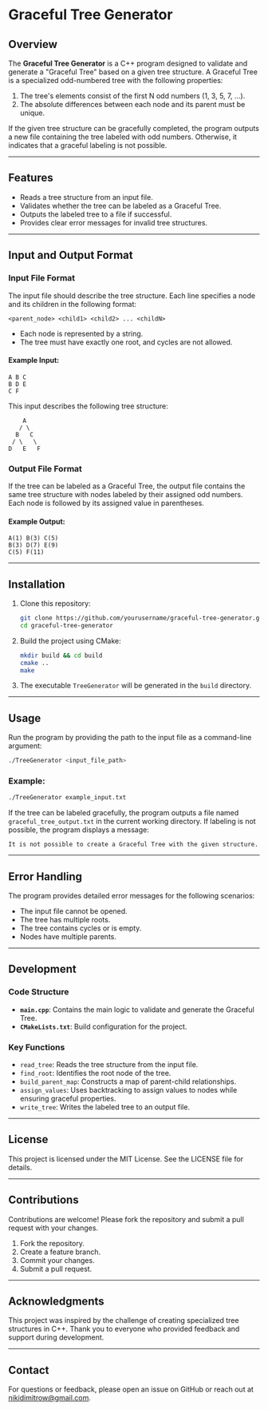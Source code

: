 # Graceful Tree Generator

## Overview
The **Graceful Tree Generator** is a C++ program designed to validate and generate a "Graceful Tree" based on a given tree structure. A Graceful Tree is a specialized odd-numbered tree with the following properties:

1. The tree's elements consist of the first N odd numbers (1, 3, 5, 7, ...).
2. The absolute differences between each node and its parent must be unique.

If the given tree structure can be gracefully completed, the program outputs a new file containing the tree labeled with odd numbers. Otherwise, it indicates that a graceful labeling is not possible.

---

## Features
- Reads a tree structure from an input file.
- Validates whether the tree can be labeled as a Graceful Tree.
- Outputs the labeled tree to a file if successful.
- Provides clear error messages for invalid tree structures.

---

## Input and Output Format

### Input File Format
The input file should describe the tree structure. Each line specifies a node and its children in the following format:

```
<parent_node> <child1> <child2> ... <childN>
```

- Each node is represented by a string.
- The tree must have exactly one root, and cycles are not allowed.

#### Example Input:
```
A B C
B D E
C F
```
This input describes the following tree structure:
```
    A
   / \
  B   C
 / \   \
D   E   F
```

### Output File Format
If the tree can be labeled as a Graceful Tree, the output file contains the same tree structure with nodes labeled by their assigned odd numbers. Each node is followed by its assigned value in parentheses.

#### Example Output:
```
A(1) B(3) C(5)
B(3) D(7) E(9)
C(5) F(11)
```

---

## Installation

1. Clone this repository:
   ```bash
   git clone https://github.com/yourusername/graceful-tree-generator.git
   cd graceful-tree-generator
   ```

2. Build the project using CMake:
   ```bash
   mkdir build && cd build
   cmake ..
   make
   ```

3. The executable `TreeGenerator` will be generated in the `build` directory.

---

## Usage

Run the program by providing the path to the input file as a command-line argument:

```bash
./TreeGenerator <input_file_path>
```

### Example:
```bash
./TreeGenerator example_input.txt
```

If the tree can be labeled gracefully, the program outputs a file named `graceful_tree_output.txt` in the current working directory. If labeling is not possible, the program displays a message:
```
It is not possible to create a Graceful Tree with the given structure.
```

---

## Error Handling
The program provides detailed error messages for the following scenarios:
- The input file cannot be opened.
- The tree has multiple roots.
- The tree contains cycles or is empty.
- Nodes have multiple parents.

---

## Development

### Code Structure
- **`main.cpp`**: Contains the main logic to validate and generate the Graceful Tree.
- **`CMakeLists.txt`**: Build configuration for the project.

### Key Functions
- `read_tree`: Reads the tree structure from the input file.
- `find_root`: Identifies the root node of the tree.
- `build_parent_map`: Constructs a map of parent-child relationships.
- `assign_values`: Uses backtracking to assign values to nodes while ensuring graceful properties.
- `write_tree`: Writes the labeled tree to an output file.

---

## License
This project is licensed under the MIT License. See the LICENSE file for details.

---

## Contributions
Contributions are welcome! Please fork the repository and submit a pull request with your changes.

1. Fork the repository.
2. Create a feature branch.
3. Commit your changes.
4. Submit a pull request.

---

## Acknowledgments
This project was inspired by the challenge of creating specialized tree structures in C++. Thank you to everyone who provided feedback and support during development.

---

## Contact
For questions or feedback, please open an issue on GitHub or reach out at nikidimitrow@gmail.com.